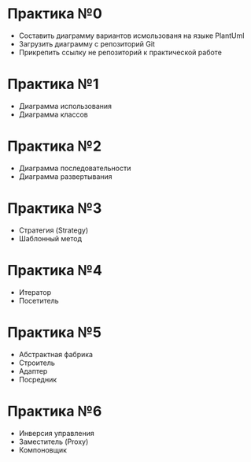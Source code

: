 # Практика №0
* Составить диаграмму вариантов исмользованя на языке PlantUml 
* Загрузить диаграмму с репозиторий Git
* Прикрепить ссылку не репозиторий к практической работе 
# Практика №1
* Диаграмма использования
* Диаграмма классов
# Практика №2
* Диаграмма последовательности
* Диаграмма развертывания
# Практика №3
* Стратегия (Strategy)
* Шаблонный метод
# Практика №4
* Итератор
* Посетитель
# Практика №5
* Абстрактная фабрика
* Строитель
* Адаптер
* Посредник
# Практика №6
* Инверсия управления
* Заместитель (Proxy)
* Компоновщик
